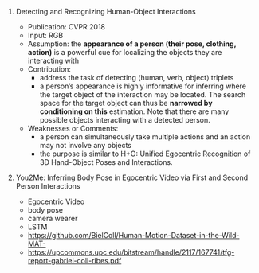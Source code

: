 1. Detecting and Recognizing Human-Object Interactions
	- Publication: CVPR 2018
	- Input: RGB
	- Assumption: the **appearance of a person (their pose, clothing, action)** is a powerful cue for localizing the objects they are interacting with
	- Contribution: 
		- address the task of detecting ⟨human, verb, object⟩ triplets
		- a person’s appearance is highly informative for inferring where the target object of the interaction may be located. The search space for the target object can thus be **narrowed by conditioning on this** estimation. Note that there are many possible objects interacting with a detected person.
	- Weaknesses or Comments: 
		- a person can simultaneously take multiple actions and an action may not involve any objects
		- the purpose is similar to H+O: Unified Egocentric Recognition of 3D Hand-Object Poses and Interactions.



2. You2Me: Inferring Body Pose in Egocentric Video via First and Second Person Interactions
	- Egocentric Video
	- body pose
	- camera wearer
	- LSTM
	- https://github.com/BielColl/Human-Motion-Dataset-in-the-Wild-MAT-
	- https://upcommons.upc.edu/bitstream/handle/2117/167741/tfg-report-gabriel-coll-ribes.pdf